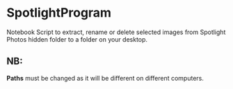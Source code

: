 # SpotlightProgram
Notebook Script to extract, rename or delete selected images from Spotlight Photos hidden folder to a folder on your desktop.

## NB:
<b>Paths</b> must be changed as it will be different on different computers.
